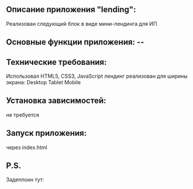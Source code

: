 ## Описание приложения "lending":

Реализован следующий блок в виде мини-лендинга для ИП


## Основные функции приложения: --


## Технические требования:
Использовал HTML5, CSS3, JavaScript
лендинг реализован для ширины экрана: Desktop Tablet Mobile

## Установка зависимостей:
не требуется

## Запуск приложения:
через index.html

## P.S.

Задеплоин тут: 
